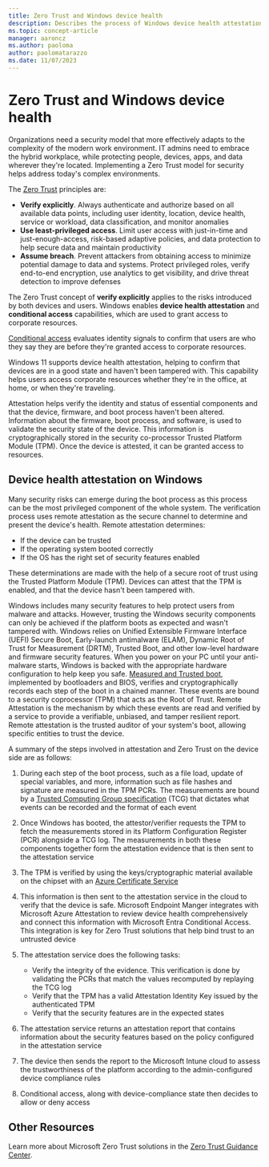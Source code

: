 ```yaml
---
title: Zero Trust and Windows device health
description: Describes the process of Windows device health attestation
ms.topic: concept-article
manager: aaroncz
ms.author: paoloma
author: paolomatarazzo
ms.date: 11/07/2023
---
```


# Zero Trust and Windows device health

Organizations need a security model that more effectively adapts to the complexity of the modern work environment. IT admins need to embrace the hybrid workplace, while protecting people, devices, apps, and data wherever they're located. Implementing a Zero Trust model for security helps address today's complex environments.

The [Zero Trust](https://www.microsoft.com/security/business/zero-trust) principles are:

- **Verify explicitly**. Always authenticate and authorize based on all available data points, including user identity, location, device health, service or workload, data classification, and monitor anomalies
- **Use least-privileged access**. Limit user access with just-in-time and just-enough-access, risk-based adaptive policies, and data protection to help secure data and maintain productivity
- **Assume breach**. Prevent attackers from obtaining access to minimize potential damage to data and systems. Protect privileged roles, verify end-to-end encryption, use analytics to get visibility, and drive threat detection to improve defenses

The Zero Trust concept of **verify explicitly** applies to the risks introduced by both devices and users. Windows enables **device health attestation** and **conditional access** capabilities, which are used to grant access to corporate resources.

[Conditional access](/azure/active-directory/conditional-access/overview) evaluates identity signals to confirm that users are who they say they are before they're granted access to corporate resources.

Windows 11 supports device health attestation, helping to confirm that devices are in a good state and haven't been tampered with. This capability helps users access corporate resources whether they're in the office, at home, or when they're traveling.

Attestation helps verify the identity and status of essential components and that the device, firmware, and boot process haven't been altered. Information about the firmware, boot process, and software, is used to validate the security state of the device. This information is cryptographically stored in the security co-processor Trusted Platform Module (TPM). Once the device is attested, it can be granted access to resources.

## Device health attestation on Windows

 Many security risks can emerge during the boot process as this process can be the most privileged component of the whole system. The verification process uses remote attestation as the secure channel to determine and present the device's health. Remote attestation determines:

- If the device can be trusted
- If the operating system booted correctly
- If the OS has the right set of security features enabled

These determinations are made with the help of a secure root of trust using the Trusted Platform Module (TPM). Devices can attest that the TPM is enabled, and that the device hasn't been tampered with.

Windows includes many security features to help protect users from malware and attacks. However, trusting the Windows security components can only be achieved if the platform boots as expected and wasn't tampered with. Windows relies on Unified Extensible Firmware Interface (UEFI) Secure Boot, Early-launch antimalware (ELAM), Dynamic Root of Trust for Measurement (DRTM), Trusted Boot, and other low-level hardware and firmware security features. When you power on your PC until your anti-malware starts, Windows is backed with the appropriate hardware configuration to help keep you safe. [Measured and Trusted boot](../operating-system-security/system-security/secure-the-windows-10-boot-process.md), implemented by bootloaders and BIOS, verifies and cryptographically records each step of the boot in a chained manner. These events are bound to a security coprocessor (TPM) that acts as the Root of Trust. Remote Attestation is the mechanism by which these events are read and verified by a service to provide a verifiable, unbiased, and tamper resilient report. Remote attestation is the trusted auditor of your system's boot, allowing specific entities to trust the device.

A summary of the steps involved in attestation and Zero Trust on the device side are as follows:

1. During each step of the boot process, such as a file load, update of special variables, and more, information such as file hashes and signature are measured in the TPM PCRs. The measurements are bound by a [Trusted Computing Group specification](https://trustedcomputinggroup.org/resource/pc-client-platform-tpm-profile-ptp-specification/) (TCG) that dictates what events can be recorded and the format of each event
1. Once Windows has booted, the attestor/verifier requests the TPM to fetch the measurements stored in its Platform Configuration Register (PCR) alongside a TCG log. The measurements in both these components together form the attestation evidence that is then sent to the attestation service
1. The TPM is verified by using the keys/cryptographic material available on the chipset with an [Azure Certificate Service](/windows-server/identity/ad-ds/manage/component-updates/tpm-key-attestation)
1. This information is then sent to the attestation service in the cloud to verify that the device is safe. Microsoft Endpoint Manger integrates with Microsoft Azure Attestation to review device health comprehensively and connect this information with Microsoft Entra Conditional Access. This integration is key for Zero Trust solutions that help bind trust to an untrusted device
1. The attestation service does the following tasks:

    - Verify the integrity of the evidence. This verification is done by validating the PCRs that match the values recomputed by replaying the TCG log
    - Verify that the TPM has a valid Attestation Identity Key issued by the authenticated TPM
    - Verify that the security features are in the expected states

1. The attestation service returns an attestation report that contains information about the security features based on the policy configured in the attestation service
1. The device then sends the report to the Microsoft Intune cloud to assess the trustworthiness of the platform according to the admin-configured device compliance rules
1. Conditional access, along with device-compliance state then decides to allow or deny access

## Other Resources

Learn more about Microsoft Zero Trust solutions in the [Zero Trust Guidance Center](/security/zero-trust/).
